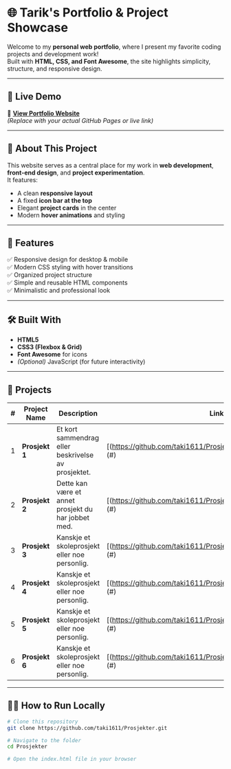 # 🌐 Tarik's Portfolio & Project Showcase

Welcome to my **personal web portfolio**, where I present my favorite coding projects and development work!  
Built with **HTML, CSS, and Font Awesome**, the site highlights simplicity, structure, and responsive design.

---

## 🚀 Live Demo
🔗 **[View Portfolio Website](https://taki1611.github.io/)**  
*(Replace with your actual GitHub Pages or live link)*

---

## 🧠 About This Project

This website serves as a central place for my work in **web development**, **front-end design**, and **project experimentation**.  
It features:
- A clean **responsive layout**
- A fixed **icon bar at the top**
- Elegant **project cards** in the center  
- Modern **hover animations** and styling

---

## 🧩 Features

✅ Responsive design for desktop & mobile  
✅ Modern CSS styling with hover transitions  
✅ Organized project structure  
✅ Simple and reusable HTML components  
✅ Minimalistic and professional look  

---

## 🛠️ Built With

- **HTML5**  
- **CSS3 (Flexbox & Grid)**  
- **Font Awesome** for icons  
- *(Optional)* JavaScript (for future interactivity)

---

## 📁 Projects

| # | Project Name | Description | Link |
|---|---------------|--------------|------|
| 1 | **Prosjekt 1** | Et kort sammendrag eller beskrivelse av prosjektet. | [(https://github.com/taki1611/Prosjekter/blob/main/project1.html)]](#) |
| 2 | **Prosjekt 2** | Dette kan være et annet prosjekt du har jobbet med. | [(https://github.com/taki1611/Prosjekter/blob/main/project2.html)]](#) |
| 3 | **Prosjekt 3** | Kanskje et skoleprosjekt eller noe personlig. | [(https://github.com/taki1611/Prosjekter/blob/main/project3.html)]](#) |
| 4 | **Prosjekt 4** | Kanskje et skoleprosjekt eller noe personlig. | [(https://github.com/taki1611/Prosjekter/blob/main/project4.html)]](#) |
| 5 | **Prosjekt 5** | Kanskje et skoleprosjekt eller noe personlig. | [(https://github.com/taki1611/Prosjekter/blob/main/project5.html)]](#) |
| 6 | **Prosjekt 6** | Kanskje et skoleprosjekt eller noe personlig. | [(https://github.com/taki1611/Prosjekter/blob/main/project6.html)]](#) |

---

## 🧑‍💻 How to Run Locally

```bash
# Clone this repository
git clone https://github.com/taki1611/Prosjekter.git

# Navigate to the folder
cd Prosjekter

# Open the index.html file in your browser
